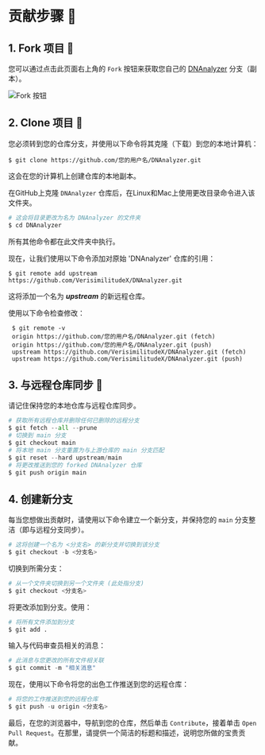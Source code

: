 # 贡献步骤 📜

## 1. Fork 项目 🍴

您可以通过点击此页面右上角的 `Fork` 按钮来获取您自己的 [DNAnalyzer](https://github.com/VerisimilitudeX/DNAnalyzer) 分支（副本）。

![Fork 按钮](https://github-images.s3.amazonaws.com/help/bootcamp/Bootcamp-Fork.png)

## 2. Clone 项目 👥

您必须转到您的仓库分支，并使用以下命令将其克隆（下载）到您的本地计算机：

`$ git clone https://github.com/您的用户名/DNAnalyzer.git`

这会在您的计算机上创建仓库的本地副本。

在GitHub上克隆 `DNAnalyzer` 仓库后，在Linux和Mac上使用更改目录命令进入该文件夹。

```python
# 这会将目录更改为名为 DNAnalyzer 的文件夹
$ cd DNAnalyzer
```

所有其他命令都在此文件夹中执行。

现在，让我们使用以下命令添加对原始 'DNAnalyzer' 仓库的引用：

`$ git remote add upstream https://github.com/VerisimilitudeX/DNAnalyzer.git`

这将添加一个名为 **_upstream_** 的新远程仓库。

使用以下命令检查修改：

```git
 $ git remote -v
 origin https://github.com/您的用户名/DNAnalyzer.git (fetch)
 origin https://github.com/您的用户名/DNAnalyzer.git (push)
 upstream https://github.com/VerisimilitudeX/DNAnalyzer.git (fetch)
 upstream https://github.com/VerisimilitudeX/DNAnalyzer.git (push)
 ```

## 3. 与远程仓库同步 🔄

请记住保持您的本地仓库与远程仓库同步。

```python
# 获取所有远程仓库并删除任何已删除的远程分支
$ git fetch --all --prune
# 切换到 main 分支
$ git checkout main
# 将本地 main 分支重置为与上游仓库的 main 分支匹配
$ git reset --hard upstream/main
# 将更改推送到您的 forked DNAnalyzer 仓库
$ git push origin main
```

## 4. 创建新分支

每当您想做出贡献时，请使用以下命令建立一个新分支，并保持您的 `main` 分支整洁（即与远程分支同步）。

```python
# 这将创建一个名为 <分支名> 的新分支并切换到该分支
$ git checkout -b <分支名>
```

切换到所需分支：

```python
# 从一个文件夹切换到另一个文件夹 (此处指分支)
$ git checkout <分支名>
```

将更改添加到分支。使用：

```python
# 将所有文件添加到分支
$ git add .
```

输入与代码审查员相关的消息：

```python
# 此消息与您更改的所有文件相关联
$ git commit -m "相关消息"
```

现在，使用以下命令将您的出色工作推送到您的远程仓库：

```python
# 将您的工作推送到您的远程仓库
$ git push -u origin <分支名>
```

最后，在您的浏览器中，导航到您的仓库，然后单击 `Contribute`，接着单击 `Open Pull Request`。在那里，请提供一个简洁的标题和描述，说明您所做的宝贵贡献。
